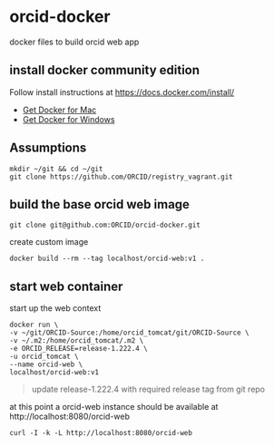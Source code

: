 # orcid-docker

docker files to build orcid web app

## install docker community edition

Follow install instructions at https://docs.docker.com/install/

* [Get Docker for Mac](https://download.docker.com/mac/stable/Docker.dmg)
* [Get Docker for Windows](https://download.docker.com/win/stable/Docker%20for%20Windows%20Installer.exe)

## Assumptions

    mkdir ~/git && cd ~/git
    git clone https://github.com/ORCID/registry_vagrant.git

## build the base orcid web image

    git clone git@github.com:ORCID/orcid-docker.git

create custom image

    docker build --rm --tag localhost/orcid-web:v1 .

## start web container

start up  the web context

    docker run \
    -v ~/git/ORCID-Source:/home/orcid_tomcat/git/ORCID-Source \
    -v ~/.m2:/home/orcid_tomcat/.m2 \
    -e ORCID_RELEASE=release-1.222.4 \
    -u orcid_tomcat \
    --name orcid-web \
    localhost/orcid-web:v1

> update release-1.222.4 with required release tag from git repo

at this point a orcid-web instance should be available at http://localhost:8080/orcid-web

    curl -I -k -L http://localhost:8080/orcid-web
